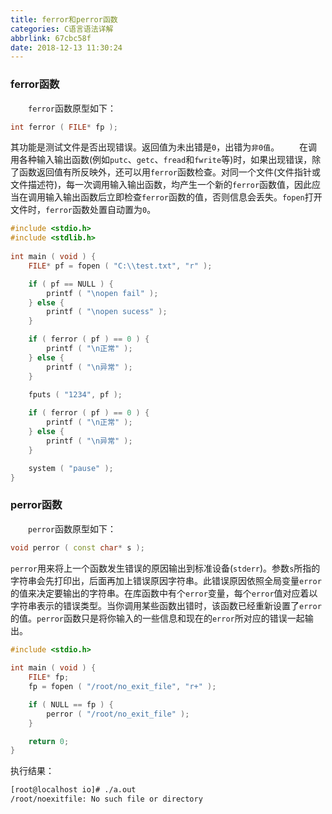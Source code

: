 ```yaml
---
title: ferror和perror函数
categories: C语言语法详解
abbrlink: 67cbc58f
date: 2018-12-13 11:30:24
---
```

### ferror函数

&emsp;&emsp;`ferror`函数原型如下：<!--more-->

``` cpp
int ferror ( FILE* fp );
```

其功能是测试文件是否出现错误。返回值为未出错是`0`，出错为`非0值`。
&emsp;&emsp;在调用各种输入输出函数(例如`putc`、`getc`、`fread`和`fwrite`等)时，如果出现错误，除了函数返回值有所反映外，还可以用`ferror`函数检查。对同一个文件(文件指针或文件描述符)，每一次调用输入输出函数，均产生一个新的`ferror`函数值，因此应当在调用输入输出函数后立即检查`ferror`函数的值，否则信息会丢失。`fopen`打开文件时，`ferror`函数处置自动置为`0`。

``` cpp
#include <stdio.h>
#include <stdlib.h>
​
int main ( void ) {
    FILE* pf = fopen ( "C:\\test.txt", "r" );

    if ( pf == NULL ) {
        printf ( "\nopen fail" );
    } else {
        printf ( "\nopen sucess" );
    }

    if ( ferror ( pf ) == 0 ) {
        printf ( "\n正常" );
    } else {
        printf ( "\n异常" );
    }
    ​
    fputs ( "1234", pf );

    if ( ferror ( pf ) == 0 ) {
        printf ( "\n正常" );
    } else {
        printf ( "\n异常" );
    }

    system ( "pause" );
}
```

### perror函数

&emsp;&emsp;`perror`函数原型如下：

``` cpp
void perror ( const char* s );
```

`perror`用来将上一个函数发生错误的原因输出到标准设备(`stderr`)。参数`s`所指的字符串会先打印出，后面再加上错误原因字符串。此错误原因依照全局变量`error`的值来决定要输出的字符串。在库函数中有个`error`变量，每个`error`值对应着以字符串表示的错误类型。当你调用某些函数出错时，该函数已经重新设置了`error`的值。`perror`函数只是将你输入的一些信息和现在的`error`所对应的错误一起输出。

``` cpp
#include <stdio.h>
​
int main ( void ) {
    FILE* fp;
    fp = fopen ( "/root/no_exit_file", "r+" );

    if ( NULL == fp ) {
        perror ( "/root/no_exit_file" );
    }

    return 0;
}
```

执行结果：

``` bash
[root@localhost io]# ./a.out
/root/noexitfile: No such file or directory
```